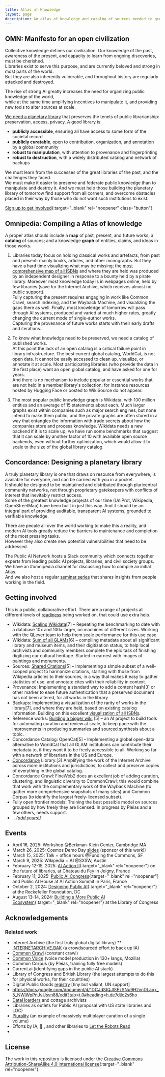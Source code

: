 ```yaml
---
title: Atlas of Knowledge
layout: page
description: An atlas of knowledge and catalog of sources needed to ground public interest AI.
---
```


## OMN: Manifesto for an open civilization

Collective knowledge defines our civilization. 
Our knowledge of the past, awareness of the present, and capacity to learn from ongoing discoveries, must be cherished.  
Libraries exist to serve this purpose, and are currently beloved and strong in most parts of the world.  
But they are also inherently vulnerable, and throughout history are regularly attacked and destroyed. 

The rise of strong AI greatly increases the need for organizing public knowledge of the world,  
while at the same time amplifying incentives to manipulate it, and providing new tools to alter sources at scale. 

[We need a planetary library](https://github.com/manymodels/public-ai/blob/main/atlas/omnifesto.md) that preserves the tenets of public librarianship: preservation, access, privacy.  A good library is:

- **publicly accessible**, ensuring all have access to some form of the societal record
- **publicly curatable**, open to contribution, organization, and annotation by a global community
- **robust to manipulation**, with attention to provenance and fingerprinting
- **robust to destruction**, with a widely distributed catalog and network of backups

We must learn from the successes of the great libraries of the past, and the challenges they faced.  
We must make it easier to preserve and federate public knowledge than to manipulate and destroy it.
And we must help those building the planetary library of tomorrow find support from all corners, 
and overcome obstacles placed in their way by those who do not want such institutions to exist.

[Sign up to get involved](https://docs.google.com/forms/d/1_HKkfLimn_krqkNdMHgo1we7iXmfJDDlkHB_JHXX08s/){:target="_blank" rel="noopener" class="button"}

## Omnipedia: Compiling a Atlas of knowledge

A proper atlas should include a **map** of past, present, and future works; a **catalog** of sources; and a knowledge **graph** of entities, claims, and ideas in those works.

1. Libraries today focus on holding classical works and artefacts, from past and present: mainly books, articles, and other monographs. But they have a hard time visualizing what may be missing; the [most comprehensive map of all ISBNs](http://phiresky.github.io/blog/2025/visualizing-all-books-in-isbn-space/) and where they are held was produced by an independent designer in response to a bounty held by a pirate library.
Moreover most knowledge today is in webpages online, held by few libraries (save for the Internet Archive, which receives almost no public support).  
Fully capturing the present requires engaging in work like Common Crawl, search indexing, and the Wayback Machine, and visualizing the gaps there as well.
Finally, most knowledge of tomorrow will pass through AI systems, produced and varied at much higher rates, greatly changing the current mode of single-author works.  
Capturing the provenance of future works starts with their early drafts and iterations.

2. To know what knowledge need to be preserved, we need a catalog of published works.  
At this point the lack of an open catalog is a critical failure point in library infrastructure.
The best current global catalog, WorldCat, is not open data. It cannot be easily accessed to clean up, visualize, or annotate it at scale. 
Most participating libraries (who provide the data in the first place) want an open global catalog, and have asked for one for years.  
And there is no mechanism to include popular or essential works that are not held in a member library's collection; for instance resources
hosted by Hugging Face or posted to WikiSource do not appear.

3. The most popular public knowledge graph is Wikidata, with 100 million entities and an average of 15 statements about each.  Much larger graphs exist within companies such as major search engines, 
but none intend to make them public, and the private graphs are often stored in a way that entangles the information with trade secrets about how the companies store and process knowledge.
Wikidata needs a new backend if it is to scale up; we have run some benchmarks that suggest that it can scale by another factor of 10 
with available open source backends, even without further optimization, which would allow it to scale to the size of the global library catalog.


## Concordance: Designing a planetary library

A truly planetary library is one that draws on resource from everywhere, is available for everyone, and can be carried with you in a pocket.  
It should be designed to be maintained and distributed through pluricentral community networks, not through proprietary gatekeepers with conflicts of interest that inevitably restrict access.  
Some of the greatest knowledge projects of our time (UniProt, Wikipedia, OpenStreetMap) have been built in just this way.
And it should be an integral part of providing auditable, transparent AI systems, grounded to verifiable knowledge.

There are people all over the world working to make this a reality, and modern AI tools greatly reduce the barriers to maintenance and completion of the most pressing tasks.  
However they also create new potential vulnerabilities that need to be addressed.

The Public AI Network hosts a Slack community which connects together experts from leading public AI projects, libraries, and civil society groups. 
We have an #omnipedia channel for discussing how to compile an initial Atlas.  
And we also host a regular [seminar series](https://publicai.network/seminar) that shares insights from people working in the field.   


## Getting involved

This is a public, collaborative effort.  There are a range of projects at different levels of [readiness](https://en.wikipedia.org/wiki/Technology_readiness_level) being worked on, that could use extra help.

* Wikidata: [Scaling Wikidata](https://www.wikidata.org/wiki/Wikidata:Scaling_Wikidata/Benchmarking)[7] – Repeating the benchmarking to date with a database 10x and 100x larger, on machines of different sizes.  Working with the QLever team to help them scale performance for this use case.
* Wikidata: [Sum of all GLAMs](https://www.wikidata.org/wiki/Wikidata:WikiProject_sum_of_all_paintings)[6] – compiling metadata about all significant library and museum items, and their digitization status, to help local archivists and community members complete the epic task of finishing digitizing our cultural heritage. Started in earnest with images of paintings and monuments.
* Sources: [Shared Citations](https://meta.wikimedia.org/wiki/WikiCite/Shared_Citations)[5] – Implementing a simple subset of a well-scoped project to harmonize citations, starting with those from Wikipedia articles to their sources, in a way that makes it easy to gather statistics of use, and annotate cites with their reliability in context.
* Provenance: Implementing a standard way to add a content hash[3] or other marker to ease future authentication that a preserved document has not been altered, for all works in the library
* Backups: Implementing a visualization of the rarity of works in the library[7], and where they are held, based on existing catalog information.  Building on this excellent [visualization of all ISBNs](https://phiresky.github.io/blog/2025/visualizing-all-books-in-isbn-space/). 
* Reference works: [Building a bigger wiki](https://github.com/wikius/omnipedia).[5] – an AI project to build tools for automating curation and review at scale, to keep pace with the improvements in producing summaries and sourced synthesis about a topic.
* Concordance Catalog: OpenCat[5] – Implementing a global open-data alternative to WorldCat that all GLAM institutions can contribute their metadata to, if they want it to be freely accessible to all. Working so far with a network of librarians in the US and Europe.
* [Concordance](https://docs.google.com/document/d/1DCJdStQJISEzSNu9H2vnDLaqx_5_NWjWpPnJvUsvn88/) Library:[3] Amplifying the work of the Internet Archive across more institutions and jurisdictions, to collect and preserve copies of everything in the global catalog.
* Concordance Crawl: FineWeb2 does an excellent job of adding curation, clustering, and linguistic diversity to CommonCrawl; this would combine that work with the complementary work of the Wayback Machine (to gather more comprehensive snapshots of many sites) and Common Corpus (to identify the largest freely-licensed subset).
* Fully open frontier models: Training the best possible model on sources grouped by how freely they are licensed. In progress by Pleias and a few others, needs support. 
* .. _[(add yours!)](https://docs.google.com/forms/d/1_HKkfLimn_krqkNdMHgo1we7iXmfJDDlkHB_JHXX08s/edit)_

 
## Events
- April 16, 2025:  Workshop @Berkman-Klein Center, Cambridge MA
- March 26, 2025:  Cosmos Demo Day [slides](https://docs.google.com/presentation/d/1stAGX3S7OV78N8IShyDuHmfBvUzYOM9I0UQcxjMuMB8/) (sponsor of this work!)
- March 15, 2025:  Talk + office hours @Funding the Commons, SF
- March 9, 2025:   Wikipedia + AI @SXSW, Austin
- February 12-15, 2025: [AI Action II](https://docs.google.com/document/d/1IyP2jGob6Zxp1V7jjN1Ax--r45FHGYBgDhK31eoMNVU/edit?tab=t.0){:target="_blank" rel="noopener"} on the future of libraries, at Chateau du Fey in Joigny, France
- February 11, 2025: [Public AI Congress](https://lu.ma/5h2x0n33){:target="_blank" rel="noopener"} and Public AI House at AI Action Summit in Paris, France
- October 2, 2024: [Designing Public AI](https://economicsecurityproject.org/news/blueprint-to-build-public-ai/){:target="_blank" rel="noopener"} at the Rockefeller Foundation, DC
- August 13-14, 2024: [Building a More Public AI Ecosystem](https://publicai.us){:target="_blank" rel="noopener"} at the Library of Congress

## Acknowledgements

### Related work
* Internet Archive (the first truly global digital library)
** [INTERNETARCHIVE.BAK](https://wiki.archiveteam.org/index.php/INTERNETARCHIVE.BAK/nominations) (a crowdsourced effort to back up IA)
* [Common Crawl](https://commoncrawl.org/web-graphs) (constant crawl)
* [Common Voice](https://commonvoice.mozilla.org/en/languages) (voice model production in 130+ langs, Mozilla)
* Common Corpus (by Pleias, training fully free models)
* Current.ai (identifying gaps in the public AI stack)
* Library of Congress and British Library (the largest attempts to do this for physical works, for their countries)
* Digital Public Goods [registry](https://www.digitalpublicgoods.net/registry) [tiny but valiant, UN support]
* https://docs.google.com/document/d/1DCJdStQJISEzSNu9H2vnDLaqx_5_NWjWpPnJvUsvn88/edit?tab=t.0#heading=h.de7djlc2s6ho
* [DataHoarders](https://www.reddit.com/r/DataHoarder/comments/l4rj44/how_to_back_up_download_the_library_of_congress/) and cottage archivists
* Libraries as outlets for Public AI (proposal with US state libraries and LOC)
* [Plurality](https://www.plurality.net/) (an example of massively multiplayer curation of a single volume)
* Efforts by IA, 🤗 , and other libraries to [Let the Robots Read](https://docs.google.com/document/d/1k614XlIcdWxJ0gFyuC0ovlNI5XMd-54P6ATeRPo2ORw/)
* 

## License
The work in this repository is licensed under the [Creative Commons Attribution-ShareAlike 4.0 International license](https://creativecommons.org/licenses/by-sa/4.0/){:target="_blank" rel="noopener"}.
